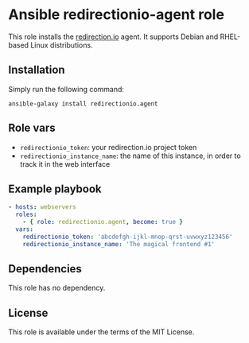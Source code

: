 # Ansible redirectionio-agent role

This role installs the [redirection.io](https://redirection.io/) agent. It supports Debian and RHEL-based Linux distributions.

## Installation

Simply run the following command:

```
ansible-galaxy install redirectionio.agent
```

## Role vars

 * `redirectionio_token`: your redirection.io project token
 * `redirectionio_instance_name`: the name of this instance, in order to track it in the web interface

## Example playbook

```yml
- hosts: webservers
  roles:
    - { role: redirectionio.agent, become: true }
  vars:
    redirectionio_token: 'abcdefgh-ijkl-mnop-qrst-uvwxyz123456'
    redirectionio_instance_name: 'The magical frontend #1'
```

## Dependencies

This role has no dependency.

## License

This role is available under the terms of the MIT License.
